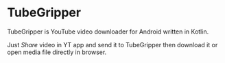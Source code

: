 # TubeGripper
TubeGripper is YouTube video downloader for Android written in Kotlin.

Just *Share* video in YT app and send it to TubeGripper then download it or open media file directly in browser.
